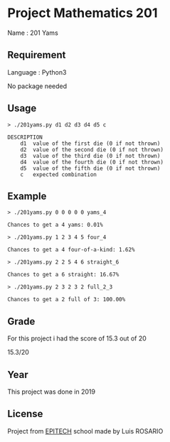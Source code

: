 # Project Mathematics 201

Name : 201 Yams

## Requirement

Language : Python3

No package needed

## Usage

```
> ./201yams.py d1 d2 d3 d4 d5 c

DESCRIPTION
    d1  value of the first die (0 if not thrown)
    d2  value of the second die (0 if not thrown)
    d3  value of the third die (0 if not thrown)
    d4  value of the fourth die (0 if not thrown)
    d5  value of the fifth die (0 if not thrown)
    c   expected combination
```

## Example

```
> ./201yams.py 0 0 0 0 0 yams_4

Chances to get a 4 yams: 0.01%
```
```
> ./201yams.py 1 2 3 4 5 four_4

Chances to get a 4 four-of-a-kind: 1.62%
```
```
> ./201yams.py 2 2 5 4 6 straight_6

Chances to get a 6 straight: 16.67%
```
```
> ./201yams.py 2 3 2 3 2 full_2_3

Chances to get a 2 full of 3: 100.00%
```

## Grade
For this project i had the score of 15.3 out of 20 

15.3/20

## Year

This project was done in 2019

## License
Project from [EPITECH](https://www.epitech.eu/) school made by Luis ROSARIO

